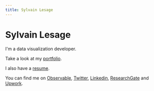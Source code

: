 ```yaml
---
title: Sylvain Lesage
---
```


# Sylvain Lesage

I'm a data visualization developer.

Take a look at my [portfolio](https://illisible.net/sylvain-lesage?lang=en).

I also have a [resume](https://rednegra.net/resume/).

You can find me on [Observable](https://observablehq.com/@severo), [Twitter](https://twitter.com/severo_dev), [Linkedin](https://www.linkedin.com/in/sylvain--lesage/), [ResearchGate](https://www.researchgate.net/profile/Sylvain_Lesage) and [Upwork](https://www.upwork.com/freelancers/~018d8dfa7ef658ec62).
